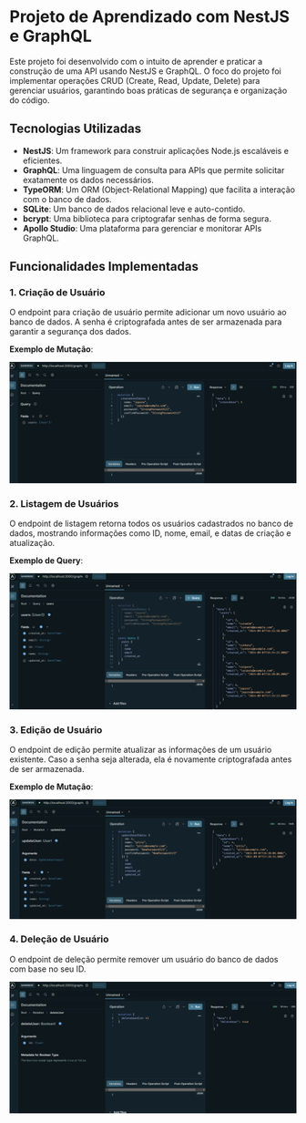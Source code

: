 # Projeto de Aprendizado com NestJS e GraphQL

Este projeto foi desenvolvido com o intuito de aprender e praticar a construção de uma API usando NestJS e GraphQL. O foco do projeto foi implementar operações CRUD (Create, Read, Update, Delete) para gerenciar usuários, garantindo boas práticas de segurança e organização do código.

## Tecnologias Utilizadas

- **NestJS**: Um framework para construir aplicações Node.js escaláveis e eficientes.
- **GraphQL**: Uma linguagem de consulta para APIs que permite solicitar exatamente os dados necessários.
- **TypeORM**: Um ORM (Object-Relational Mapping) que facilita a interação com o banco de dados.
- **SQLite**: Um banco de dados relacional leve e auto-contido.
- **bcrypt**: Uma biblioteca para criptografar senhas de forma segura.
- **Apollo Studio**: Uma plataforma para gerenciar e monitorar APIs GraphQL.

## Funcionalidades Implementadas

### 1. Criação de Usuário

O endpoint para criação de usuário permite adicionar um novo usuário ao banco de dados. A senha é criptografada antes de ser armazenada para garantir a segurança dos dados.

**Exemplo de Mutação**:

![Criação de Usuário](screenshots/image.png)

### 2. Listagem de Usuários

O endpoint de listagem retorna todos os usuários cadastrados no banco de dados, mostrando informações como ID, nome, email, e datas de criação e atualização.

**Exemplo de Query**:

![Listagem de Usuários](screenshots/image-1.png)

### 3. Edição de Usuário

O endpoint de edição permite atualizar as informações de um usuário existente. Caso a senha seja alterada, ela é novamente criptografada antes de ser armazenada.

**Exemplo de Mutação**:

![Edição de Usuário](screenshots/image-2.png)

### 4. Deleção de Usuário

O endpoint de deleção permite remover um usuário do banco de dados com base no seu ID.

![Deleção de Usuário](screenshots/image-3.png)